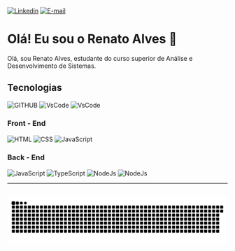 [![Linkedin](https://img.shields.io/badge/LinkedIn-0077B5?style=for-the-badge&logo=linkedin&logoColor=white)](https://www.linkedin.com/in/devrenatoalves/)
[![E-mail](https://img.shields.io/badge/Gmail-D14836?style=for-the-badge&logo=gmail&logoColor=white)](devrenatoalves@gmail.com)

# Olá! Eu sou o Renato Alves 👋

Olá, sou Renato Alves, estudante do curso superior de Análise e Desenvolvimento de Sistemas.

## Tecnologias

<div style="display: inline_block">
<img align= "center" alt="GITHUB" height="30" width="40" src="https://cdn.jsdelivr.net/gh/devicons/devicon@latest/icons/git/git-original.svg"/>
<img align= "center" alt="VsCode" height="30" width="40" src="https://cdn.jsdelivr.net/gh/devicons/devicon@latest/icons/vscode/vscode-original.svg"/>
<img align= "center" alt="VsCode" height="30" width="40" src="https://cdn.jsdelivr.net/gh/devicons/devicon@latest/icons/windows11/windows11-original.svg"/>
</div>

### Front - End

<div style="display: inline_block">
<img align= "center" alt="HTML" height="30" width="40" src="https://cdn.jsdelivr.net/gh/devicons/devicon@latest/icons/html5/html5-original.svg"/>
<img align= "center" alt="CSS" height="30" width="40" src="https://cdn.jsdelivr.net/gh/devicons/devicon@latest/icons/css3/css3-original.svg"/>
<img align= "center" alt="JavaScript" height="30" width="40" src="https://cdn.jsdelivr.net/gh/devicons/devicon@latest/icons/javascript/javascript-original.svg"/>
</div>

### Back - End

<div style="display: inline_block">
<img align= "center" alt="JavaScript" height="30" width="40" src="https://cdn.jsdelivr.net/gh/devicons/devicon@latest/icons/javascript/javascript-original.svg"/>
<img align= "center" alt="TypeScript" height="30" width="40" src="https://cdn.jsdelivr.net/gh/devicons/devicon@latest/icons/typescript/typescript-original.svg"/>
<img align= "center" alt="NodeJs" height="40" width="40" src="https://cdn.jsdelivr.net/gh/devicons/devicon@latest/icons/nodejs/nodejs-plain-wordmark.svg"/>
<img align= "center" alt="NodeJs" height="40" width="40" src="https://cdn.jsdelivr.net/gh/devicons/devicon@latest/icons/docker/docker-plain-wordmark.svg"/>
</div>

<hr>
<br>

<picture>
  <source media="(prefers-color-scheme: dark)" srcset="https://raw.githubusercontent.com/devRenatoAlves/devRenatoAlves/output/github-contribution-grid-snake-dark.svg">
  <source media="(prefers-color-scheme: light)" srcset="https://raw.githubusercontent.com/devRenatoAlves/devRenatoAlves/output/github-contribution-grid-snake.svg">
  <img alt="github contribution grid snake animation" src="https://raw.githubusercontent.com/devRenatoAlves/devRenatoAlves/output/github-contribution-grid-snake.svg">
</picture>
